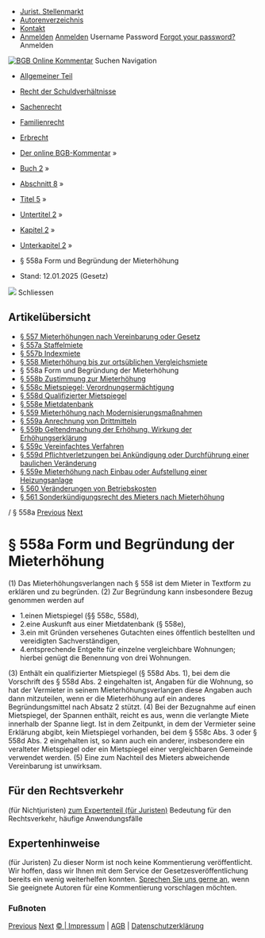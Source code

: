   * [Jurist. Stellenmarkt](https://bgb.kommentar.de/Buch-2/Abschnitt-8/Titel-5/Untertitel-2/Kapitel-2/Unterkapitel-2/</job-board> "Jurist. Stellenmarkt")
  * [Autorenverzeichnis](https://bgb.kommentar.de/Buch-2/Abschnitt-8/Titel-5/Untertitel-2/Kapitel-2/Unterkapitel-2/</Autorenverzeichnis> "Autorenverzeichnis")
  * [Kontakt](https://bgb.kommentar.de/Buch-2/Abschnitt-8/Titel-5/Untertitel-2/Kapitel-2/Unterkapitel-2/</Kontakt>)
  * [Anmelden](https://bgb.kommentar.de/Buch-2/Abschnitt-8/Titel-5/Untertitel-2/Kapitel-2/Unterkapitel-2/<#login> "show login form") [Anmelden](https://bgb.kommentar.de/Buch-2/Abschnitt-8/Titel-5/Untertitel-2/Kapitel-2/Unterkapitel-2/<#> "hide login form") Username Password
[Forgot your password?](https://bgb.kommentar.de/Buch-2/Abschnitt-8/Titel-5/Untertitel-2/Kapitel-2/Unterkapitel-2/</user/forgotpassword>) Anmelden 


[![BGB Online Kommentar](https://bgb.kommentar.de/extension/bgb/design/bgb/images/logo.png)](https://bgb.kommentar.de/Buch-2/Abschnitt-8/Titel-5/Untertitel-2/Kapitel-2/Unterkapitel-2/</> "BGB Online Kommentar")
Suchen
Navigation
  * [Allgemeiner Teil](https://bgb.kommentar.de/Buch-2/Abschnitt-8/Titel-5/Untertitel-2/Kapitel-2/Unterkapitel-2/</Buch-1>)
  * [Recht der Schuldverhältnisse](https://bgb.kommentar.de/Buch-2/Abschnitt-8/Titel-5/Untertitel-2/Kapitel-2/Unterkapitel-2/</Buch-2>)
  * [Sachenrecht](https://bgb.kommentar.de/Buch-2/Abschnitt-8/Titel-5/Untertitel-2/Kapitel-2/Unterkapitel-2/</Buch-3>)
  * [Familienrecht](https://bgb.kommentar.de/Buch-2/Abschnitt-8/Titel-5/Untertitel-2/Kapitel-2/Unterkapitel-2/</Buch-4>)
  * [Erbrecht](https://bgb.kommentar.de/Buch-2/Abschnitt-8/Titel-5/Untertitel-2/Kapitel-2/Unterkapitel-2/</Buch-5>)


  * [Der online BGB-Kommentar](https://bgb.kommentar.de/Buch-2/Abschnitt-8/Titel-5/Untertitel-2/Kapitel-2/Unterkapitel-2/</>) »
  * [Buch 2](https://bgb.kommentar.de/Buch-2/Abschnitt-8/Titel-5/Untertitel-2/Kapitel-2/Unterkapitel-2/</Buch-2>) »
  * [Abschnitt 8](https://bgb.kommentar.de/Buch-2/Abschnitt-8/Titel-5/Untertitel-2/Kapitel-2/Unterkapitel-2/</Buch-2/Abschnitt-8>) »
  * [Titel 5](https://bgb.kommentar.de/Buch-2/Abschnitt-8/Titel-5/Untertitel-2/Kapitel-2/Unterkapitel-2/</Buch-2/Abschnitt-8/Titel-5>) »
  * [Untertitel 2](https://bgb.kommentar.de/Buch-2/Abschnitt-8/Titel-5/Untertitel-2/Kapitel-2/Unterkapitel-2/</Buch-2/Abschnitt-8/Titel-5/Untertitel-2>) »
  * [Kapitel 2](https://bgb.kommentar.de/Buch-2/Abschnitt-8/Titel-5/Untertitel-2/Kapitel-2/Unterkapitel-2/</Buch-2/Abschnitt-8/Titel-5/Untertitel-2/Kapitel-2>) »
  * [Unterkapitel 2](https://bgb.kommentar.de/Buch-2/Abschnitt-8/Titel-5/Untertitel-2/Kapitel-2/Unterkapitel-2/</Buch-2/Abschnitt-8/Titel-5/Untertitel-2/Kapitel-2/Unterkapitel-2>) »
  * § 558a Form und Begründung der Mieterhöhung 
  * Stand: 12.01.2025 (Gesetz) 


![](https://vg01.met.vgwort.de/na/1c9909529ead4f509072c06d9081a7d5)
Schliessen 
## Artikelübersicht
  * [ § 557 Mieterhöhungen nach Vereinbarung oder Gesetz ](https://bgb.kommentar.de/Buch-2/Abschnitt-8/Titel-5/Untertitel-2/Kapitel-2/Unterkapitel-2/</Buch-2/Abschnitt-8/Titel-5/Untertitel-2/Kapitel-2/Unterkapitel-2/Mieterhoehungen-nach-Vereinbarung-oder-Gesetz>)
  * [ § 557a Staffelmiete ](https://bgb.kommentar.de/Buch-2/Abschnitt-8/Titel-5/Untertitel-2/Kapitel-2/Unterkapitel-2/</Buch-2/Abschnitt-8/Titel-5/Untertitel-2/Kapitel-2/Unterkapitel-2/Staffelmiete>)
  * [ § 557b Indexmiete ](https://bgb.kommentar.de/Buch-2/Abschnitt-8/Titel-5/Untertitel-2/Kapitel-2/Unterkapitel-2/</Buch-2/Abschnitt-8/Titel-5/Untertitel-2/Kapitel-2/Unterkapitel-2/Indexmiete>)
  * [ § 558 Mieterhöhung bis zur ortsüblichen Vergleichsmiete ](https://bgb.kommentar.de/Buch-2/Abschnitt-8/Titel-5/Untertitel-2/Kapitel-2/Unterkapitel-2/</Buch-2/Abschnitt-8/Titel-5/Untertitel-2/Kapitel-2/Unterkapitel-2/Mieterhoehung-bis-zur-ortsueblichen-Vergleichsmiete>)
  * § 558a Form und Begründung der Mieterhöhung 
  * [ § 558b Zustimmung zur Mieterhöhung ](https://bgb.kommentar.de/Buch-2/Abschnitt-8/Titel-5/Untertitel-2/Kapitel-2/Unterkapitel-2/</Buch-2/Abschnitt-8/Titel-5/Untertitel-2/Kapitel-2/Unterkapitel-2/Zustimmung-zur-Mieterhoehung>)
  * [ § 558c Mietspiegel; Verordnungsermächtigung ](https://bgb.kommentar.de/Buch-2/Abschnitt-8/Titel-5/Untertitel-2/Kapitel-2/Unterkapitel-2/</Buch-2/Abschnitt-8/Titel-5/Untertitel-2/Kapitel-2/Unterkapitel-2/Mietspiegel-Verordnungsermaechtigung>)
  * [ § 558d Qualifizierter Mietspiegel ](https://bgb.kommentar.de/Buch-2/Abschnitt-8/Titel-5/Untertitel-2/Kapitel-2/Unterkapitel-2/</Buch-2/Abschnitt-8/Titel-5/Untertitel-2/Kapitel-2/Unterkapitel-2/Qualifizierter-Mietspiegel>)
  * [ § 558e Mietdatenbank ](https://bgb.kommentar.de/Buch-2/Abschnitt-8/Titel-5/Untertitel-2/Kapitel-2/Unterkapitel-2/</Buch-2/Abschnitt-8/Titel-5/Untertitel-2/Kapitel-2/Unterkapitel-2/Mietdatenbank>)
  * [ § 559 Mieterhöhung nach Modernisierungsmaßnahmen ](https://bgb.kommentar.de/Buch-2/Abschnitt-8/Titel-5/Untertitel-2/Kapitel-2/Unterkapitel-2/</Buch-2/Abschnitt-8/Titel-5/Untertitel-2/Kapitel-2/Unterkapitel-2/Mieterhoehung-nach-Modernisierungsmassnahmen>)
  * [ § 559a Anrechnung von Drittmitteln ](https://bgb.kommentar.de/Buch-2/Abschnitt-8/Titel-5/Untertitel-2/Kapitel-2/Unterkapitel-2/</Buch-2/Abschnitt-8/Titel-5/Untertitel-2/Kapitel-2/Unterkapitel-2/Anrechnung-von-Drittmitteln>)
  * [ § 559b Geltendmachung der Erhöhung, Wirkung der Erhöhungserklärung ](https://bgb.kommentar.de/Buch-2/Abschnitt-8/Titel-5/Untertitel-2/Kapitel-2/Unterkapitel-2/</Buch-2/Abschnitt-8/Titel-5/Untertitel-2/Kapitel-2/Unterkapitel-2/Geltendmachung-der-Erhoehung-Wirkung-der-Erhoehungserklaerung>)
  * [ § 559c Vereinfachtes Verfahren ](https://bgb.kommentar.de/Buch-2/Abschnitt-8/Titel-5/Untertitel-2/Kapitel-2/Unterkapitel-2/</Buch-2/Abschnitt-8/Titel-5/Untertitel-2/Kapitel-2/Unterkapitel-2/Vereinfachtes-Verfahren>)
  * [ § 559d Pflichtverletzungen bei Ankündigung oder Durchführung einer baulichen Veränderung ](https://bgb.kommentar.de/Buch-2/Abschnitt-8/Titel-5/Untertitel-2/Kapitel-2/Unterkapitel-2/</Buch-2/Abschnitt-8/Titel-5/Untertitel-2/Kapitel-2/Unterkapitel-2/Pflichtverletzungen-bei-Ankuendigung-oder-Durchfuehrung-einer-baulichen-Veraenderung>)
  * [ § 559e Mieterhöhung nach Einbau oder Aufstellung einer Heizungsanlage ](https://bgb.kommentar.de/Buch-2/Abschnitt-8/Titel-5/Untertitel-2/Kapitel-2/Unterkapitel-2/</Buch-2/Abschnitt-8/Titel-5/Untertitel-2/Kapitel-2/Unterkapitel-2/Mieterhoehung-nach-Einbau-oder-Aufstellung-einer-Heizungsanlage>)
  * [ § 560 Veränderungen von Betriebskosten ](https://bgb.kommentar.de/Buch-2/Abschnitt-8/Titel-5/Untertitel-2/Kapitel-2/Unterkapitel-2/</Buch-2/Abschnitt-8/Titel-5/Untertitel-2/Kapitel-2/Unterkapitel-2/Veraenderungen-von-Betriebskosten>)
  * [ § 561 Sonderkündigungsrecht des Mieters nach Mieterhöhung ](https://bgb.kommentar.de/Buch-2/Abschnitt-8/Titel-5/Untertitel-2/Kapitel-2/Unterkapitel-2/</Buch-2/Abschnitt-8/Titel-5/Untertitel-2/Kapitel-2/Unterkapitel-2/Sonderkuendigungsrecht-des-Mieters-nach-Mieterhoehung>)


/ § 558a 
[Previous](https://bgb.kommentar.de/Buch-2/Abschnitt-8/Titel-5/Untertitel-2/Kapitel-2/Unterkapitel-2/</Buch-2/Abschnitt-8/Titel-5/Untertitel-2/Kapitel-2/Unterkapitel-2/Mieterhoehung-bis-zur-ortsueblichen-Vergleichsmiete> "§ 558 Mieterhöhung bis zur ortsüblichen Vergleichsmiete") [Next](https://bgb.kommentar.de/Buch-2/Abschnitt-8/Titel-5/Untertitel-2/Kapitel-2/Unterkapitel-2/</Buch-2/Abschnitt-8/Titel-5/Untertitel-2/Kapitel-2/Unterkapitel-2/Zustimmung-zur-Mieterhoehung> "§ 558b Zustimmung zur Mieterhöhung")
# § 558a Form und Begründung der Mieterhöhung
(1) Das Mieterhöhungsverlangen nach § 558 ist dem Mieter in Textform zu erklären und zu begründen.
(2) Zur Begründung kann insbesondere Bezug genommen werden auf 
  * 1.einen Mietspiegel (§§ 558c, 558d),
  * 2.eine Auskunft aus einer Mietdatenbank (§ 558e),
  * 3.ein mit Gründen versehenes Gutachten eines öffentlich bestellten und vereidigten Sachverständigen,
  * 4.entsprechende Entgelte für einzelne vergleichbare Wohnungen; hierbei genügt die Benennung von drei Wohnungen.


(3) Enthält ein qualifizierter Mietspiegel (§ 558d Abs. 1), bei dem die Vorschrift des § 558d Abs. 2 eingehalten ist, Angaben für die Wohnung, so hat der Vermieter in seinem Mieterhöhungsverlangen diese Angaben auch dann mitzuteilen, wenn er die Mieterhöhung auf ein anderes Begründungsmittel nach Absatz 2 stützt.
(4) Bei der Bezugnahme auf einen Mietspiegel, der Spannen enthält, reicht es aus, wenn die verlangte Miete innerhalb der Spanne liegt. Ist in dem Zeitpunkt, in dem der Vermieter seine Erklärung abgibt, kein Mietspiegel vorhanden, bei dem § 558c Abs. 3 oder § 558d Abs. 2 eingehalten ist, so kann auch ein anderer, insbesondere ein veralteter Mietspiegel oder ein Mietspiegel einer vergleichbaren Gemeinde verwendet werden.
(5) Eine zum Nachteil des Mieters abweichende Vereinbarung ist unwirksam.
## Für den Rechtsverkehr 
(für Nichtjuristen)
[zum Expertenteil (für Juristen)](https://bgb.kommentar.de/Buch-2/Abschnitt-8/Titel-5/Untertitel-2/Kapitel-2/Unterkapitel-2/<#expertenhinweise>)
Bedeutung für den Rechtsverkehr, häufige Anwendungsfälle
## Expertenhinweise
(für Juristen)
Zu dieser Norm ist noch keine Kommentierung veröffentlicht. Wir hoffen, dass wir Ihnen mit dem Service der Gesetzesveröffentlichung bereits ein wenig weiterhelfen konnten. [Sprechen Sie uns gerne an](https://bgb.kommentar.de/Buch-2/Abschnitt-8/Titel-5/Untertitel-2/Kapitel-2/Unterkapitel-2/</Kontakt>), wenn Sie geeignete Autoren für eine Kommentierung vorschlagen möchten. 
### Fußnoten
[Previous](https://bgb.kommentar.de/Buch-2/Abschnitt-8/Titel-5/Untertitel-2/Kapitel-2/Unterkapitel-2/</Buch-2/Abschnitt-8/Titel-5/Untertitel-2/Kapitel-2/Unterkapitel-2/Mieterhoehung-bis-zur-ortsueblichen-Vergleichsmiete> "§ 558 Mieterhöhung bis zur ortsüblichen Vergleichsmiete") [Next](https://bgb.kommentar.de/Buch-2/Abschnitt-8/Titel-5/Untertitel-2/Kapitel-2/Unterkapitel-2/</Buch-2/Abschnitt-8/Titel-5/Untertitel-2/Kapitel-2/Unterkapitel-2/Zustimmung-zur-Mieterhoehung> "§ 558b Zustimmung zur Mieterhöhung")
[© | Impressum](https://bgb.kommentar.de/Buch-2/Abschnitt-8/Titel-5/Untertitel-2/Kapitel-2/Unterkapitel-2/</Kontakt>) | [AGB](https://bgb.kommentar.de/Buch-2/Abschnitt-8/Titel-5/Untertitel-2/Kapitel-2/Unterkapitel-2/</AGB>) | [Datenschutzerklärung](https://bgb.kommentar.de/Buch-2/Abschnitt-8/Titel-5/Untertitel-2/Kapitel-2/Unterkapitel-2/</Datenschutzerklaerung-fuer-Leser>)
